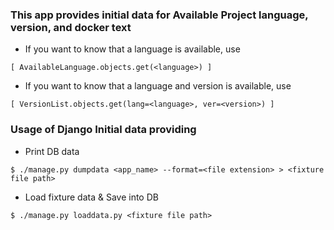 ### This app provides initial data for Available Project language, version, and docker text ###

* If you want to know that a language is available, use
```
[ AvailableLanguage.objects.get(<language>) ]
```
* If you want to know that a language and version is available, use
```
[ VersionList.objects.get(lang=<language>, ver=<version>) ]
```

### Usage of Django Initial data providing ###

* Print DB data
```
$ ./manage.py dumpdata <app_name> --format=<file extension> > <fixture file path>
```
* Load fixture data & Save into DB
```
$ ./manage.py loaddata.py <fixture file path>
```
